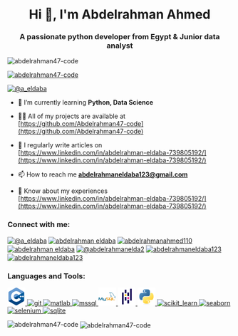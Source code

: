 <h1 align="center">Hi 👋, I'm Abdelrahman Ahmed</h1>
<h3 align="center">A passionate python developer from Egypt & Junior data analyst</h3>

<p align="left"> <img src="https://komarev.com/ghpvc/?username=abdelrahman47-code&label=Profile%20views&color=0e75b6&style=flat" alt="abdelrahman47-code" /> </p>

<p align="left"> <a href="https://github.com/ryo-ma/github-profile-trophy"><img src="https://github-profile-trophy.vercel.app/?username=abdelrahman47-code" alt="abdelrahman47-code" /></a> </p>

<p align="left"> <a href="https://twitter.com/@a_eldaba" target="blank"><img src="https://img.shields.io/twitter/follow/@a_eldaba?logo=twitter&style=for-the-badge" alt="@a_eldaba" /></a> </p>

- 🌱 I’m currently learning **Python, Data Science**

- 👨‍💻 All of my projects are available at [https://github.com/Abdelrahman47-code](https://github.com/Abdelrahman47-code)

- 📝 I regularly write articles on [https://www.linkedin.com/in/abdelrahman-eldaba-739805192/](https://www.linkedin.com/in/abdelrahman-eldaba-739805192/)

- 📫 How to reach me **abdelrahmaneldaba123@gmail.com**

- 📄 Know about my experiences [https://www.linkedin.com/in/abdelrahman-eldaba-739805192/](https://www.linkedin.com/in/abdelrahman-eldaba-739805192/)

<h3 align="left">Connect with me:</h3>
<p align="left">
<a href="https://twitter.com/@a_eldaba" target="blank"><img align="center" src="https://raw.githubusercontent.com/rahuldkjain/github-profile-readme-generator/master/src/images/icons/Social/twitter.svg" alt="@a_eldaba" height="30" width="40" /></a>
<a href="https://linkedin.com/in/abdelrahman eldaba" target="blank"><img align="center" src="https://raw.githubusercontent.com/rahuldkjain/github-profile-readme-generator/master/src/images/icons/Social/linked-in-alt.svg" alt="abdelrahman eldaba" height="30" width="40" /></a>
<a href="https://kaggle.com/abdelrahmanahmed110" target="blank"><img align="center" src="https://raw.githubusercontent.com/rahuldkjain/github-profile-readme-generator/master/src/images/icons/Social/kaggle.svg" alt="abdelrahmanahmed110" height="30" width="40" /></a>
<a href="https://fb.com/abdelrahman eldaba" target="blank"><img align="center" src="https://raw.githubusercontent.com/rahuldkjain/github-profile-readme-generator/master/src/images/icons/Social/facebook.svg" alt="abdelrahman eldaba" height="30" width="40" /></a>
<a href="https://www.hackerrank.com/@abdelrahmanelda2" target="blank"><img align="center" src="https://raw.githubusercontent.com/rahuldkjain/github-profile-readme-generator/master/src/images/icons/Social/hackerrank.svg" alt="@abdelrahmanelda2" height="30" width="40" /></a>
<a href="https://codeforces.com/profile/abdelrahmaneldaba123" target="blank"><img align="center" src="https://raw.githubusercontent.com/rahuldkjain/github-profile-readme-generator/master/src/images/icons/Social/codeforces.svg" alt="abdelrahmaneldaba123" height="30" width="40" /></a>
<a href="https://www.leetcode.com/abdelrahmaneldaba123" target="blank"><img align="center" src="https://raw.githubusercontent.com/rahuldkjain/github-profile-readme-generator/master/src/images/icons/Social/leet-code.svg" alt="abdelrahmaneldaba123" height="30" width="40" /></a>
</p>

<h3 align="left">Languages and Tools:</h3>
<p align="left"> <a href="https://www.w3schools.com/cpp/" target="_blank" rel="noreferrer"> <img src="https://raw.githubusercontent.com/devicons/devicon/master/icons/cplusplus/cplusplus-original.svg" alt="cplusplus" width="40" height="40"/> </a> <a href="https://git-scm.com/" target="_blank" rel="noreferrer"> <img src="https://www.vectorlogo.zone/logos/git-scm/git-scm-icon.svg" alt="git" width="40" height="40"/> </a> <a href="https://www.mathworks.com/" target="_blank" rel="noreferrer"> <img src="https://upload.wikimedia.org/wikipedia/commons/2/21/Matlab_Logo.png" alt="matlab" width="40" height="40"/> </a> <a href="https://www.microsoft.com/en-us/sql-server" target="_blank" rel="noreferrer"> <img src="https://www.svgrepo.com/show/303229/microsoft-sql-server-logo.svg" alt="mssql" width="40" height="40"/> </a> <a href="https://www.mysql.com/" target="_blank" rel="noreferrer"> <img src="https://raw.githubusercontent.com/devicons/devicon/master/icons/mysql/mysql-original-wordmark.svg" alt="mysql" width="40" height="40"/> </a> <a href="https://pandas.pydata.org/" target="_blank" rel="noreferrer"> <img src="https://raw.githubusercontent.com/devicons/devicon/2ae2a900d2f041da66e950e4d48052658d850630/icons/pandas/pandas-original.svg" alt="pandas" width="40" height="40"/> </a> <a href="https://www.python.org" target="_blank" rel="noreferrer"> <img src="https://raw.githubusercontent.com/devicons/devicon/master/icons/python/python-original.svg" alt="python" width="40" height="40"/> </a> <a href="https://scikit-learn.org/" target="_blank" rel="noreferrer"> <img src="https://upload.wikimedia.org/wikipedia/commons/0/05/Scikit_learn_logo_small.svg" alt="scikit_learn" width="40" height="40"/> </a> <a href="https://seaborn.pydata.org/" target="_blank" rel="noreferrer"> <img src="https://seaborn.pydata.org/_images/logo-mark-lightbg.svg" alt="seaborn" width="40" height="40"/> </a> <a href="https://www.selenium.dev" target="_blank" rel="noreferrer"> <img src="https://raw.githubusercontent.com/detain/svg-logos/780f25886640cef088af994181646db2f6b1a3f8/svg/selenium-logo.svg" alt="selenium" width="40" height="40"/> </a> <a href="https://www.sqlite.org/" target="_blank" rel="noreferrer"> <img src="https://www.vectorlogo.zone/logos/sqlite/sqlite-icon.svg" alt="sqlite" width="40" height="40"/> </a> </p>

<p><img align="left" src="https://github-readme-stats.vercel.app/api/top-langs?username=abdelrahman47-code&show_icons=true&locale=en&layout=compact" alt="abdelrahman47-code" /></p>

<p>&nbsp;<img align="center" src="https://github-readme-stats.vercel.app/api?username=abdelrahman47-code&show_icons=true&locale=en" alt="abdelrahman47-code" /></p>
